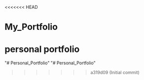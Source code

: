 <<<<<<< HEAD
# My_Portfolio
personal portfolio
=======
"# Personal_Portfolio" 
"# Personal_Portfolio" 
>>>>>>> a319d09 (Initial commit)
